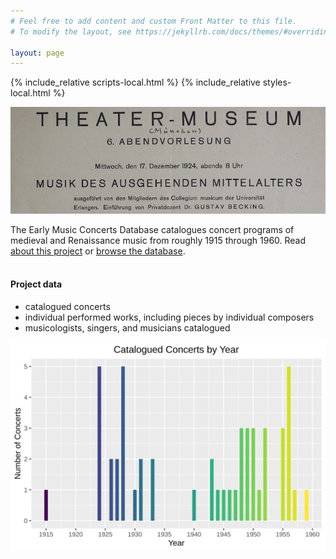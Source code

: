```yaml
---
# Feel free to add content and custom Front Matter to this file.
# To modify the layout, see https://jekyllrb.com/docs/themes/#overriding-theme-defaults

layout: page 
---
```


{% include_relative scripts-local.html %}
{% include_relative styles-local.html %}

![sample program](sample_program.png)

The Early Music Concerts Database catalogues concert programs of medieval and Renaissance music from roughly 1915 through 1960. Read [about this project](about) or [browse the database](database).<br><br>

#### Project data
+ <span id="concert-count"></span> catalogued concerts
+ <span id="work-count"></span> individual performed works, including pieces by <span id="composer-count"></span> individual composers 
+ <span id="person-count"></span> musicologists, singers, and musicians catalogued

![concerts by year](Concerts_by_year.svg)
